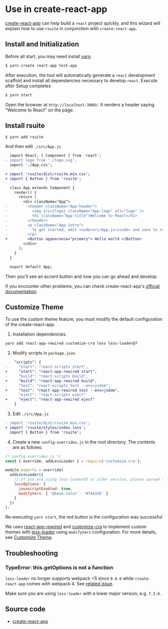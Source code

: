 # Use in create-react-app

[create-react-app][create-react-app] can help build a `react` project quickly, and this wizard will explain how to use `rsuite` in conjunction with `create-react-app`.

## Install and Initialization

Before all start, you may need install [yarn][yarn].

```bash
$ yarn create react-app test-app
```

After execution, the tool will automatically generate a `react` development scaffold and install all dependencies necessary to develop `react`.
Execute after Setup completes

```bash
$ yarn start
```

Open the browser at `http://localhost:3000/`. It renders a header saying "Welcome to React" on the page.

## Install rsuite

```
$ yarn add rsuite
```

And then edit `./src/App.js`

```diff
  import React, { Component } from 'react';
- import logo from './logo.svg';
  import './App.css';

+ import 'rsuite/dist/rsuite.min.css';
+ import { Button } from 'rsuite';

  class App extends Component {
    render() {
      return (
        <div className="App">
-         <header className="App-header">
-           <img src={logo} className="App-logo" alt="logo" />
-           <h1 className="App-title">Welcome to React</h1>
-         </header>
-         <p className="App-intro">
-           To get started, edit <code>src/App.js</code> and save to reload.
-         </p>
+         <Button appearance="primary"> Hello world </Button>
        </div>
      );
    }
  }

  export default App;
```

Then you'll see an accent button and now you can go ahead and develop.

If you encounter other problems, you can check create-react-app's [official documentation][create-react-app-readme].

## Customize Theme

To use the custom theme feature, you must modify the default configuration of the create-react-app.

1.  Installation dependencies.

```bash
yarn add react-app-rewired customize-cra less less-loader@7
```

2.  Modify scripts in `package.json`

```diff
    "scripts": {
-     "start": "react-scripts start",
+     "start": "react-app-rewired start",
-     "build": "react-scripts build",
+     "build": "react-app-rewired build",
-     "test": "react-scripts test --env=jsdom",
+     "test": "react-app-rewired test --env=jsdom",
-     "eject": "react-scripts eject"
+     "eject": "react-app-rewired eject"
    }
```

3.  Edit `./src/App.js`

```diff
- import 'rsuite/dist/rsuite.min.css';
+ import 'rsuite/styles/index.less';
  import { Button } from 'rsuite';
```

4.  Create a new `config-overrides.js` in the root directory. The contents are as follows:

```javascript
/* config-overrides.js */
const { override, addLessLoader } = require('customize-cra');

module.exports = override(
  addLessLoader({
    // If you are using less-loader@5 or older version, please spread the lessOptions to options directly.
    lessOptions: {
      javascriptEnabled: true,
      modifyVars: { '@base-color': '#f44336' }
    }
  })
);
```

Re-executing `yarn start`, the red button is the configuration was successful

We uses [react-app-rewired][react-app-rewired] and [customize-cra][customize-cra] to implement custom themes with [less-loader][less-loader] using `modifyVars` configuration. For more details, see [Customize Theme](/guide/themes).

## Troubleshooting

### TypeError: this.getOptions is not a function

`less-loader` no longer supports webpack <5 since `8.0.0` while `create-react-app` comes with webpack 4.
See [related issue](https://github.com/webpack-contrib/less-loader/issues/416).

Make sure you are using `less-loader` with a lower major version, e.g. `7.3.0`.

## Source code

- [create-react-app](https://github.com/rsuite/rsuite/tree/master/examples/create-react-app)

[yarn]: https://yarnpkg.com/
[nvm]: https://github.com/creationix/nvm#installation
[nvm-windows]: https://github.com/coreybutler/nvm-windows#node-version-manager-nvm-for-windows
[create-react-app]: https://github.com/facebook/create-react-app
[create-react-app-readme]: https://github.com/facebook/create-react-app/blob/next/README.md
[react-app-rewired]: https://github.com/timarney/react-app-rewired
[customize-cra]: https://github.com/arackaf/customize-cra
[less-loader]: https://github.com/webpack-contrib/less-loader

